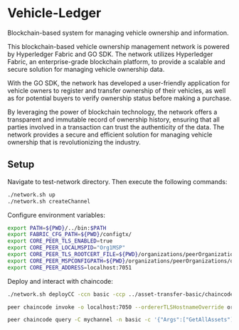 # Vehicle-Ledger
Blockchain-based system for managing vehicle ownership and information.

This blockchain-based vehicle ownership management network is powered by Hyperledger Fabric and GO SDK. The network utilizes Hyperledger Fabric, an enterprise-grade blockchain platform, to provide a scalable and secure solution for managing vehicle ownership data.

With the GO SDK, the network has developed a user-friendly application for vehicle owners to register and transfer ownership of their vehicles, as well as for potential buyers to verify ownership status before making a purchase.

By leveraging the power of blockchain technology, the network offers a transparent and immutable record of ownership history, ensuring that all parties involved in a transaction can trust the authenticity of the data. The network provides a secure and efficient solution for managing vehicle ownership that is revolutionizing the industry.

## Setup

Navigate to test-network directory. Then execute the following commands:

```bash
./network.sh up
./network.sh createChannel
```

Configure environment variables:

```bash
export PATH=${PWD}/../bin:$PATH
export FABRIC_CFG_PATH=${PWD}/configtx/
export CORE_PEER_TLS_ENABLED=true
export CORE_PEER_LOCALMSPID="Org1MSP"
export CORE_PEER_TLS_ROOTCERT_FILE=${PWD}/organizations/peerOrganizations/org1.example.com/peers/peer0.org1.example.com/tls/ca.crt
export CORE_PEER_MSPCONFIGPATH=${PWD}/organizations/peerOrganizations/org1.example.com/users/Admin@org1.example.com/msp
export CORE_PEER_ADDRESS=localhost:7051
```

Deploy and interact with chaincode:

```bash
./network.sh deployCC -ccn basic -ccp ../asset-transfer-basic/chaincode-go -ccl go

peer chaincode invoke -o localhost:7050 --ordererTLSHostnameOverride orderer.example.com --tls --cafile "${PWD}/organizations/ordererOrganizations/example.com/orderers/orderer.example.com/msp/tlscacerts/tlsca.example.com-cert.pem" -C mychannel -n basic --peerAddresses localhost:7051 --tlsRootCertFiles "${PWD}/organizations/peerOrganizations/org1.example.com/peers/peer0.org1.example.com/tls/ca.crt" --peerAddresses localhost:9051 --tlsRootCertFiles "${PWD}/organizations/peerOrganizations/org2.example.com/peers/peer0.org2.example.com/tls/ca.crt" --peerAddresses localhost:11051 --tlsRootCertFiles "${PWD}/organizations/peerOrganizations/org3.example.com/peers/peer0.org3.example.com/tls/ca.crt" --peerAddresses localhost:12051 --tlsRootCertFiles "${PWD}/organizations/peerOrganizations/org4.example.com/peers/peer0.org4.example.com/tls/ca.crt" -c '{"function":"InitLedger","Args":[]}'

peer chaincode query -C mychannel -n basic -c '{"Args":["GetAllAssets"]}'
```
